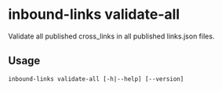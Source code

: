# inbound-links validate-all

Validate all published cross_links in all published links.json files.

## Usage

```
inbound-links validate-all [-h|--help] [--version]
```